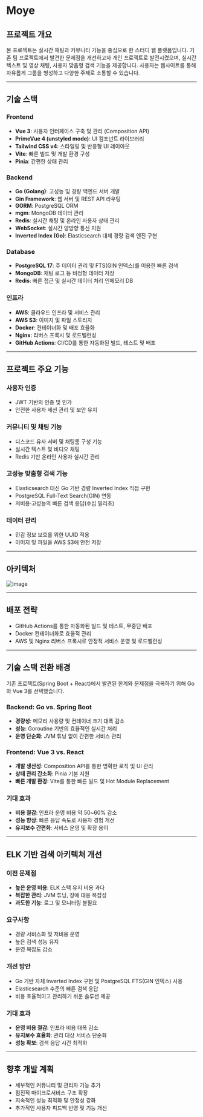 # Moye

## 프로젝트 개요

본 프로젝트는 실시간 채팅과 커뮤니티 기능을 중심으로 한 스터디 웹 플랫폼입니다. 기존 팀 프로젝트에서 발견한 문제점을 개선하고자 개인 프로젝트로 발전시켰으며, 실시간 텍스트 및 영상 채팅, 사용자 맞춤형 검색 기능을 제공합니다. 사용자는 웹사이트를 통해 자유롭게 그룹을 형성하고 다양한 주제로 소통할 수 있습니다.

---

## 기술 스택

### Frontend

* **Vue 3**: 사용자 인터페이스 구축 및 관리 (Composition API)
* **PrimeVue 4 (unstyled mode)**: UI 컴포넌트 라이브러리
* **Tailwind CSS v4**: 스타일링 및 반응형 UI 레이아웃
* **Vite**: 빠른 빌드 및 개발 환경 구성
* **Pinia**: 간편한 상태 관리

### Backend

* **Go (Golang)**: 고성능 및 경량 백엔드 서버 개발
* **Gin Framework**: 웹 서버 및 REST API 라우팅
* **GORM**: PostgreSQL ORM
* **mgm**: MongoDB 데이터 관리
* **Redis**: 실시간 채팅 및 온라인 사용자 상태 관리
* **WebSocket**: 실시간 양방향 통신 지원
* **Inverted Index (Go)**: Elasticsearch 대체 경량 검색 엔진 구현

### Database

* **PostgreSQL 17**: 주 데이터 관리 및 FTS(GIN 인덱스)를 이용한 빠른 검색
* **MongoDB**: 채팅 로그 등 비정형 데이터 저장
* **Redis**: 빠른 접근 및 실시간 데이터 처리 인메모리 DB

### 인프라

* **AWS**: 클라우드 인프라 및 서비스 관리
* **AWS S3**: 이미지 및 파일 스토리지
* **Docker**: 컨테이너화 및 배포 효율화
* **Nginx**: 리버스 프록시 및 로드밸런싱
* **GitHub Actions**: CI/CD를 통한 자동화된 빌드, 테스트 및 배포

---

## 프로젝트 주요 기능

### 사용자 인증

* JWT 기반의 인증 및 인가
* 안전한 사용자 세션 관리 및 보안 유지

### 커뮤니티 및 채팅 기능

* 디스코드 유사 서버 및 채팅룸 구성 기능
* 실시간 텍스트 및 비디오 채팅
* Redis 기반 온라인 사용자 실시간 관리

### 고성능 맞춤형 검색 기능

* Elasticsearch 대신 Go 기반 경량 Inverted Index 직접 구현
* PostgreSQL Full-Text Search(GIN) 연동
* 저비용·고성능의 빠른 검색 응답(수십 밀리초)

### 데이터 관리

* 민감 정보 보호를 위한 UUID 적용
* 이미지 및 파일을 AWS S3에 안전 저장

---

## 아키텍처
![image](https://github.com/user-attachments/assets/881db6ae-3bd7-4b12-a8a9-59ed2b0bf5f8)

---

## 배포 전략

* GitHub Actions를 통한 자동화된 빌드 및 테스트, 무중단 배포
* Docker 컨테이너화로 효율적 관리
* AWS 및 Nginx 리버스 프록시로 안정적 서비스 운영 및 로드밸런싱

---

## 기술 스택 전환 배경

기존 프로젝트(Spring Boot + React)에서 발견된 한계와 문제점을 극복하기 위해 Go와 Vue 3를 선택했습니다.

### Backend: Go vs. Spring Boot

* **경량성**: 메모리 사용량 및 컨테이너 크기 대폭 감소
* **성능**: Goroutine 기반의 효율적인 실시간 처리
* **운영 단순화**: JVM 튜닝 없이 간편한 서비스 관리

### Frontend: Vue 3 vs. React

* **개발 생산성**: Composition API를 통한 명확한 로직 및 UI 관리
* **상태 관리 간소화**: Pinia 기본 지원
* **빠른 개발 환경**: Vite를 통한 빠른 빌드 및 Hot Module Replacement

### 기대 효과

* **비용 절감**: 인프라 운영 비용 약 50\~60% 감소
* **성능 향상**: 빠른 응답 속도로 사용자 경험 개선
* **유지보수 간편화**: 서비스 운영 및 확장 용이

---

## ELK 기반 검색 아키텍처 개선

### 이전 문제점

* **높은 운영 비용**: ELK 스택 유지 비용 과다
* **복잡한 관리**: JVM 튜닝, 장애 대응 복잡성
* **과도한 기능**: 로그 및 모니터링 불필요

### 요구사항

* 경량 서비스화 및 저비용 운영
* 높은 검색 성능 유지
* 운영 복잡도 감소

### 개선 방안

* Go 기반 자체 Inverted Index 구현 및 PostgreSQL FTS(GIN 인덱스) 사용
* Elasticsearch 수준의 빠른 검색 응답
* 비용 효율적이고 관리하기 쉬운 솔루션 제공

### 기대 효과

* **운영 비용 절감**: 인프라 비용 대폭 감소
* **유지보수 효율화**: 관리 대상 서비스 단순화
* **성능 확보**: 검색 응답 시간 최적화

---

## 향후 개발 계획

* 세부적인 커뮤니티 및 관리자 기능 추가
* 점진적 마이크로서비스 구조 확장
* 지속적인 성능 최적화 및 안정성 강화
* 추가적인 사용자 피드백 반영 및 기능 개선
